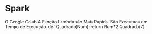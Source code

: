 # Spark
O Google Colab
A Função Lambda são Mais Rapida.
São Executada em Tempo de Execução.
def Quadrado(Num):
   return Num*2
   Quadrado(7)
